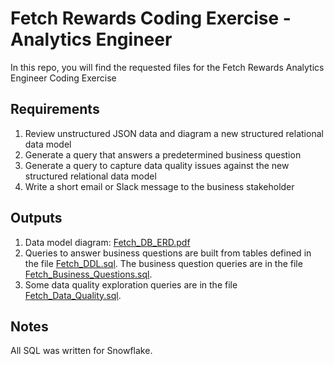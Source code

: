 # Fetch Rewards Coding Exercise - Analytics Engineer

In this repo, you will find the requested files for the Fetch Rewards Analytics Engineer Coding Exercise

## Requirements
1. Review unstructured JSON data and diagram a new structured relational data model
2. Generate a query that answers a predetermined business question
3. Generate a query to capture data quality issues against the new structured relational data model
4. Write a short email or Slack message to the business stakeholder

## Outputs
1. Data model diagram: [Fetch_DB_ERD.pdf](../main/Fetch_DB_ERD.pdf)
2. Queries to answer business questions are built from tables defined in the file [Fetch_DDL.sql](../main/Fetch_DDL.sql). The business question queries are in the file [Fetch_Business_Questions.sql](../main/Fetch_Business_Questions.sql).
3. Some data quality exploration queries are in the file [Fetch_Data_Quality.sql](../main/Fetch_Data_Quality.sql).


## Notes
All SQL was written for Snowflake.
